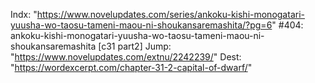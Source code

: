 Indx: "https://www.novelupdates.com/series/ankoku-kishi-monogatari-yuusha-wo-taosu-tameni-maou-ni-shoukansaremashita/?pg=6"
#404: ankoku-kishi-monogatari-yuusha-wo-taosu-tameni-maou-ni-shoukansaremashita [c31 part2]
Jump: "https://www.novelupdates.com/extnu/2242239/"
Dest: "https://wordexcerpt.com/chapter-31-2-capital-of-dwarf/"